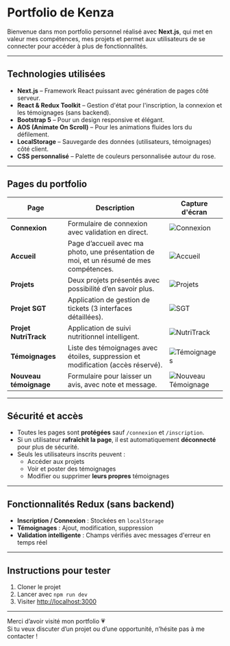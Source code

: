 #  Portfolio de Kenza

Bienvenue dans mon portfolio personnel réalisé avec **Next.js**, qui met en valeur mes compétences, mes projets et permet aux utilisateurs de se connecter pour accéder à plus de fonctionnalités.

---

##  Technologies utilisées

- **Next.js** – Framework React puissant avec génération de pages côté serveur.
- **React & Redux Toolkit** – Gestion d'état pour l'inscription, la connexion et les témoignages (sans backend).
- **Bootstrap 5** – Pour un design responsive et élégant.
- **AOS (Animate On Scroll)** – Pour les animations fluides lors du défilement.
- **LocalStorage** – Sauvegarde des données (utilisateurs, témoignages) côté client.
- **CSS personnalisé** – Palette de couleurs personnalisée autour du rose.

---

##  Pages du portfolio

| Page | Description | Capture d'écran |
|------|-------------|-----------------|
| **Connexion** | Formulaire de connexion avec validation en direct. | ![Connexion](/connexion.png) |
| **Accueil** | Page d’accueil avec ma photo, une présentation de moi, et un résumé de mes compétences. | ![Accueil](/homepage.png) |
| **Projets** | Deux projets présentés avec possibilité d’en savoir plus. | ![Projets](/projets.png) |
| **Projet SGT** | Application de gestion de tickets (3 interfaces détaillées). | ![SGT](/sgt.png) |
| **Projet NutriTrack** | Application de suivi nutritionnel intelligent. | ![NutriTrack](/nutritrack.png) |
| **Témoignages** | Liste des témoignages avec étoiles, suppression et modification (accès réservé). | ![Témoignages](/temoignages.png) |
| **Nouveau témoignage** | Formulaire pour laisser un avis, avec note et message. | ![Nouveau Témoignage](/nouveautemoignage.png) |

---

##  Sécurité et accès

- Toutes les pages sont **protégées** sauf `/connexion` et `/inscription`.
- Si un utilisateur **rafraîchit la page**, il est automatiquement **déconnecté** pour plus de sécurité.
- Seuls les utilisateurs inscrits peuvent :
  - Accéder aux projets
  - Voir et poster des témoignages
  - Modifier ou supprimer **leurs propres** témoignages

---

##  Fonctionnalités Redux (sans backend)

-  **Inscription / Connexion** : Stockées en `localStorage`
- **Témoignages** : Ajout, modification, suppression
-  **Validation intelligente** : Champs vérifiés avec messages d'erreur en temps réel

---

##  Instructions pour tester

1. Cloner le projet
2. Lancer avec `npm run dev`
3. Visiter [http://localhost:3000](http://localhost:3000)

---

Merci d’avoir visité mon portfolio 💗  
Si tu veux discuter d’un projet ou d’une opportunité, n’hésite pas à me contacter !
